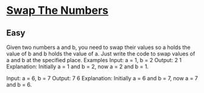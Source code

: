 # [Swap The Numbers](https://www.geeksforgeeks.org/problems/swap-the-numbers--150024/1?page=1&category=Java&sortBy=submissions)
## Easy
Given two numbers a and b, you need to swap their values so a holds the value of b and b holds the value of a. Just write the code to swap values of a and b at the specified place.
Examples
Input: a = 1, b = 2
Output: 2 1
Explanation: Initially a = 1 and b = 2, now a = 2 and b = 1.

Input: a = 6, b = 7  Output: 7 6 
Explanation: Initially a = 6 and b = 7, now a = 7 and b = 6.